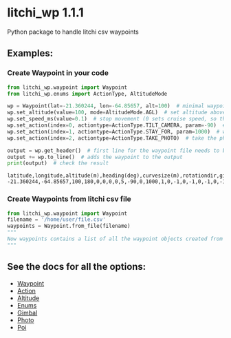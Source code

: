 # litchi_wp 1.1.1

 Python package to handle litchi csv waypoints

## Examples:

### Create Waypoint in your code

```python
from litchi_wp.waypoint import Waypoint
from litchi_wp.enums import ActionType, AltitudeMode

wp = Waypoint(lat=-21.360244, lon=-64.85657, alt=100)  # minimal waypoint setup
wp.set_altitude(value=100, mode=AltitudeMode.AGL)  # set altitude above ground
wp.set_speed_ms(value=0.1)  # stop movement (0 sets cruise speed, so this is the best we can get)
wp.set_action(index=0, actiontype=ActionType.TILT_CAMERA, param=-90)  # tilt gimbal for nadir shot
wp.set_action(index=1, actiontype=ActionType.STAY_FOR, param=1000)  # wait 1 second to stabilize
wp.set_action(index=2, actiontype=ActionType.TAKE_PHOTO)  # take the photo

output = wp.get_header()  # first line for the waypoint file needs to be the header
output += wp.to_line()  # adds the waypoint to the output
print(output)  # check the result
```
```
latitude,longitude,altitude(m),heading(deg),curvesize(m),rotationdir,gimbalmode,gimbalpitchangle,actiontype1,actionparam1,actiontype2,actionparam2,actiontype3,actionparam3,actiontype4,actionparam4,actiontype5,actionparam5,actiontype6,actionparam6,actiontype7,actionparam7,actiontype8,actionparam8,actiontype9,actionparam9,actiontype10,actionparam10,actiontype11,actionparam11,actiontype12,actionparam12,actiontype13,actionparam13,actiontype14,actionparam14,actiontype15,actionparam15,altitudemode,speed(m/s),poi_latitude,poi_longitude,poi_altitude(m),poi_altitudemode,photo_timeinterval,photo_distinterval
-21.360244,-64.85657,100,180,0,0,0,0,5,-90,0,1000,1,0,-1,0,-1,0,-1,0,-1,0,-1,0,-1,0,-1,0,-1,0,-1,0,-1,0,-1,0,-1,0,1,0.1,0,0,0,0,-1.0,-1.0
```

### Create Waypoints from litchi csv file

```python
from litchi_wp.waypoint import Waypoint
filename = '/home/user/file.csv'
waypoints = Waypoint.from_file(filename)
"""
Now waypoints contains a list of all the waypoint objects created from parsing the file
"""
```

## See the docs for all the options:

- [Waypoint](https://htmlpreview.github.io/?https://raw.githubusercontent.com/JoeKae/litchi_wp/main/docs/litchi_wp/waypoint.html)
- [Action](https://htmlpreview.github.io/?https://raw.githubusercontent.com/JoeKae/litchi_wp/main/docs/litchi_wp/action.html)
- [Altitude](https://htmlpreview.github.io/?https://raw.githubusercontent.com/JoeKae/litchi_wp/main/docs/litchi_wp/altitude.html)
- [Enums](https://htmlpreview.github.io/?https://raw.githubusercontent.com/JoeKae/litchi_wp/main/docs/litchi_wp/enums.html)
- [Gimbal](https://htmlpreview.github.io/?https://raw.githubusercontent.com/JoeKae/litchi_wp/main/docs/litchi_wp/gimbal.html)
- [Photo](https://htmlpreview.github.io/?https://raw.githubusercontent.com/JoeKae/litchi_wp/main/docs/litchi_wp/photo.html)
- [Poi](https://htmlpreview.github.io/?https://raw.githubusercontent.com/JoeKae/litchi_wp/main/docs/litchi_wp/waypoint.html)